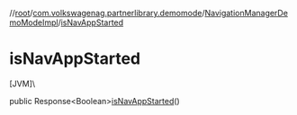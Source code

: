 //[root](../../../index.md)/[com.volkswagenag.partnerlibrary.demomode](../index.md)/[NavigationManagerDemoModeImpl](index.md)/[isNavAppStarted](is-nav-app-started.md)

# isNavAppStarted

[JVM]\

public Response&lt;Boolean&gt;[isNavAppStarted](is-nav-app-started.md)()

